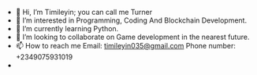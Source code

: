 - 👋 Hi, I’m Timileyin; you can call me Turner
- 👀 I’m interested in Programming, Coding And Blockchain Development.
- 🌱 I’m currently learning Python.
- 💞️ I’m looking to collaborate on Game development in the nearest future.
- 📫 How to reach me Email: timileyin035@gmail.com Phone number: +2349075931019
-

<!---
ThatBoyTimiy/ThatBoyTimiy is a ✨ special ✨ repository because its `README.md` (this file) appears on your GitHub profile.
You can click the Preview link to take a look at your changes.
--->
